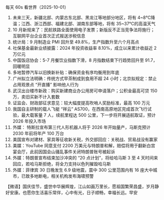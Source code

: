 每天 60s 看世界（2025-10-01）

1. 未来三天，新疆北部、内蒙古东北部、黑龙江等地部分地区，将有 4~8℃降温；江西、浙江西部、福建北部、湖南东部等地，将有 35~37℃的高温天气
2. 10 月新规来了：民航铁路全面使用电子发票；新版反不正当竞争法将施行；互联网平台企业首次正式报送涉税信息
3. 统计局：9 月制造业 PMI 回升至 49.8%，生产指数升至六个月高点
4. 社保基金最新业绩披露：2024 年投资收益率 8.10%，成立以来累计收益近 2 万亿元
5. 中国饭店协会：5-7 月餐饮业指数下滑，8 月指数结束下行趋势回升至 91.7，回暖明显
6. 多地暂停汽车以旧换新补贴：确保资金有序均衡用到年底
7. 广州拟立法明确：传统方式早茶制成到食用不超 24 小时；北京拟规定：禁止占用观景点 “开直播” 影响他人行为
8. 武汉出台楼市新政：购买新建商业办公用房可申请落户；公积金最高可贷 150 万，卖旧买新不计入套数
9. 证监会、财政部征求意见：较大幅度提高吹哨人奖励标准，最高 100 万元
10. 我国自主研制的载人飞艇 “祥云” AS700，在西南高原地区完成首次飞行试验，最大载客量 7 人，续航里程达 500 公里，下一步将开展适航取证，预计 2026 年投入市场
11. 外媒： 特斯拉宣布第三代人形机器人将于 2026 年开始量产，马斯克预计 2030 年前将年产 100 万台
12. 美国宣布对建材、家具等征收新关税，外交部回应：关税战、贸易战没有赢家
13. 美媒：YouTube 同意支付 2200 万美元与特朗普和解，赔偿将用于翻新白宫宴会厅，此前因国会山骚乱事件关闭特朗普账号被起诉
14. 外媒：特朗普宣布结束加沙冲突的 “20 点计划”，将给哈马斯 3 至 4 天时间来回应，若哈马斯拒绝，将全力支持以色列摧毁哈马斯
15. 外媒：菲律宾 30 日晚发生 6.9 级地震，震中 300 公里范围内有 16 座大中城市，已致多地断电，相关机构发布海啸预警

【微语】国庆佳节，盛世中华展辉煌，江山如画万里长，愿祖国繁荣昌盛，岁月静好安康。也愿你生活喜乐常伴，心中有光，日子顺畅，幸福长远。早安